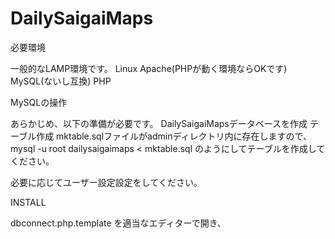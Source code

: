 # DailySaigaiMaps

必要環境

一般的なLAMP環境です。
Linux
Apache(PHPが動く環境ならOKです)
MySQL(ないし互換)
PHP

MySQLの操作

あらかじめ、以下の準備が必要です。
DailySaigaiMapsデータベースを作成
テーブル作成
mktable.sqlファイルがadminディレクトリ内に存在しますので、
 mysql -u root dailysaigaimaps < mktable.sql
 のようにしてテーブルを作成してください。
 
必要に応じてユーザー設定設定をしてください。


INSTALL

dbconnect.php.template
を適当なエディターで開き、
